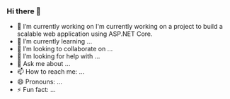 ### Hi there 👋

<!--
**yahya-tj/yahya-tj** is a ✨ _special_ ✨ repository because its `README.md` (this file) appears on your GitHub profile.
-->

- 🔭 I’m currently working on 
I'm currently working on a project to build a scalable web application using ASP.NET Core.
- 🌱 I’m currently learning ...
- 👯 I’m looking to collaborate on ...
- 🤔 I’m looking for help with ...
- 💬 Ask me about ...
- 📫 How to reach me: ...
- 😄 Pronouns: ...
- ⚡ Fun fact: ...

